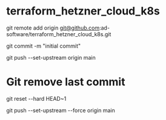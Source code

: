 # terraform_hetzner_cloud_k8s

git remote add origin git@github.com:ad-software/terraform_hetzner_cloud_k8s.git

git commit -m "initial commit"

git push --set-upstream origin main

# Git remove last commit

git reset --hard HEAD~1

git push --set-upstream --force origin main